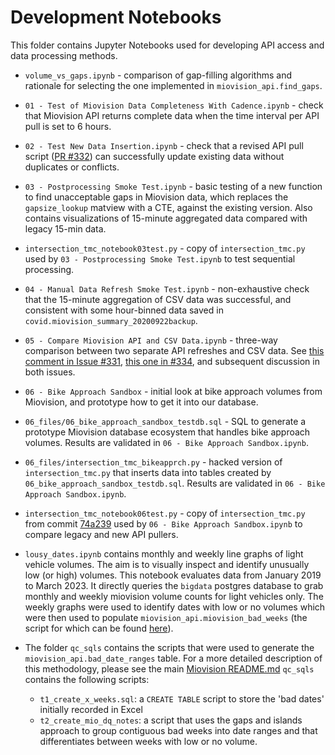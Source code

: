 # Development Notebooks

This folder contains Jupyter Notebooks used for developing API access and data processing methods.

- `volume_vs_gaps.ipynb` - comparison of gap-filling algorithms and rationale for selecting the one implemented in `miovision_api.find_gaps`.

- `01 - Test of Miovision Data Completeness With Cadence.ipynb` - check that Miovision API returns complete data when the time interval per API pull is set to 6 hours.

- `02 - Test New Data Insertion.ipynb` - check that a revised API pull script ([PR #332](https://github.com/CityofToronto/bdit_data-sources/pull/332)) can successfully update existing data without duplicates or conflicts.

- `03 - Postprocessing Smoke Test.ipynb` - basic testing of a new function to find unacceptable gaps in Miovision data, which replaces the `gapsize_lookup` matview with a CTE, against the existing version. Also contains visualizations of 15-minute aggregated data compared with legacy 15-min data.

- `intersection_tmc_notebook03test.py` - copy of `intersection_tmc.py` used by `03 - Postprocessing Smoke Test.ipynb` to test sequential processing.

- `04 - Manual Data Refresh Smoke Test.ipynb` - non-exhaustive check that the 15-minute aggregation of CSV data was successful, and consistent with some hour-binned data saved in `covid.miovision_summary_20200922backup`.

- `05 - Compare Miovision API and CSV Data.ipynb` - three-way comparison between two separate API refreshes and CSV data. See [this comment in Issue #331](https://github.com/CityofToronto/bdit_data-sources/issues/331#issuecomment-718893812), [this one in #334](https://github.com/CityofToronto/bdit_data-sources/issues/331#issuecomment-718893812), and subsequent discussion in both issues.

- `06 - Bike Approach Sandbox` - initial look at bike approach volumes from Miovision, and prototype how to get it into our database.

- `06_files/06_bike_approach_sandbox_testdb.sql` - SQL to generate a prototype Miovision database ecosystem that handles bike approach volumes. Results are validated in `06 - Bike Approach Sandbox.ipynb`.

- `06_files/intersection_tmc_bikeapprch.py` - hacked version of `intersection_tmc.py` that inserts data into tables created by `06_bike_approach_sandbox_testdb.sql`. Results are validated in `06 - Bike Approach Sandbox.ipynb`.

- `intersection_tmc_notebook06test.py` - copy of `intersection_tmc.py` from commit [74a239](https://github.com/CityofToronto/bdit_data-sources/commit/74a2392491bb8098c12bc779d63ea10277d4505c) used by `06 - Bike Approach Sandbox.ipynb` to compare legacy and new API pullers.

- `lousy_dates.ipynb` contains monthly and weekly line graphs of light vehicle volumes. The aim is to visually inspect and identify unusually low (or high) volumes. This notebook evaluates data from January 2019 to March 2023. It directly queries the `bigdata` postgres database to grab monthly and weekly miovision volume counts for light vehicles only. The weekly graphs were used to identify dates with low or no volumes which were then used to populate `miovision_api.miovision_bad_weeks` (the script for which can be found [here](../sql/create_dq.sql)).

- The folder `qc_sqls` contains the scripts that were used to generate the `miovision_api.bad_date_ranges` table. For a more detailed description of this methodology, please see the main [Miovision README.md](../README.md)
  `qc_sqls` contains the following scripts:
    - `t1_create_x_weeks.sql`: a `CREATE TABLE` script to store the 'bad dates' initially recorded in Excel
    - `t2_create_mio_dq_notes`: a script that uses the gaps and islands approach to group contiguous bad weeks into date ranges and that differentiates between weeks with low or no volume.